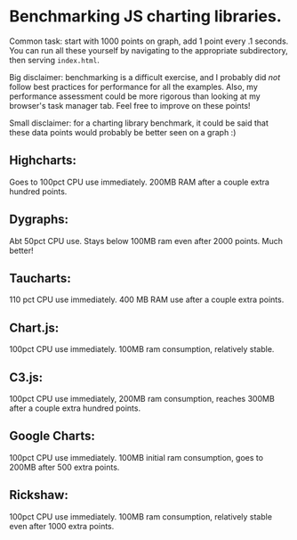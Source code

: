 # Benchmarking JS charting libraries.

Common task: start with 1000 points on graph, add 1 point every .1 seconds. You can run all these yourself by navigating to the appropriate subdirectory, then serving `index.html`.

Big disclaimer: benchmarking is a difficult exercise, and I probably did *not* follow best practices for performance for all the examples. Also, my performance assessment could be more rigorous than looking at my browser's task manager tab. Feel free to improve on these points!

Small disclaimer: for a charting library benchmark, it could be said that these data points would probably be better seen on a graph :) 

## Highcharts:

Goes to 100pct CPU use immediately. 200MB RAM after a couple extra hundred points.

## Dygraphs:

Abt 50pct CPU use. Stays below 100MB ram even after 2000 points. Much better!

## Taucharts:

110 pct CPU use immediately. 400 MB RAM use after a couple extra points.

## Chart.js:

100pct CPU use immediately. 100MB ram consumption, relatively stable.

## C3.js:

100pct CPU use immediately, 200MB ram consumption, reaches 300MB after a couple extra hundred points.

## Google Charts:

100pct CPU use immediately. 100MB initial ram consumption, goes to 200MB after 500 extra points.

## Rickshaw:

100pct CPU use immediately. 100MB ram consumption, relatively stable even after 1000 extra points.